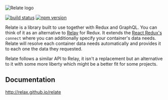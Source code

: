 ![Relate logo](http://relax.github.io/relate/images/logo_image.png)

[![build status](https://img.shields.io/travis/relax/relate/master.svg?style=flat-square)](https://travis-ci.org/relax/relate) [![npm version](https://img.shields.io/npm/v/relate-js.svg?style=flat-square)](https://www.npmjs.com/package/relate-js)

Relate is a library built to use together with Redux and GraphQL. You can think of it as an alternative to [Relay](https://github.com/facebook/relay) for Redux. It extends the [React Redux's](https://github.com/reactjs/react-redux) `connect` where you can additionally specify your container's data needs. Relate will resolve each container data needs automatically and provides it to each one the data they requested.

Relate follows a similar API to Relay, it isn't a replacement but an alternative to it with some more liberty which might be a better fit for some projects.

## Documentation

http://relax.github.io/relate
